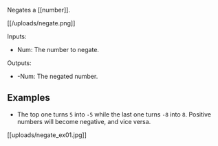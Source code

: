 Negates a [[number]].

[[/uploads/negate.png]]

Inputs:

- Num: The number to negate.

Outputs:

- -Num: The negated number.

## Examples
- The top one turns `5` into `-5` while the last one turns `-8` into `8`. Positive numbers will become negative, and vice versa.

[[uploads/negate_ex01.jpg]]
